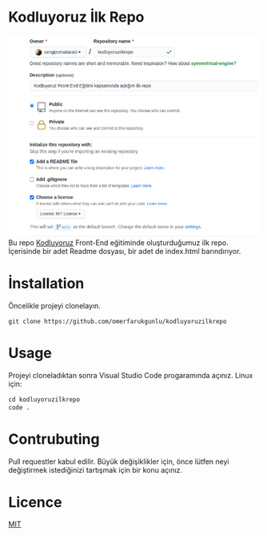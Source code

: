# Kodluyoruz İlk Repo
![image](https://github.com/Kodluyoruz/taskforce/blob/main/git/odev1/figures/github.png)
Bu repo [Kodluyoruz](https://kodluyoruz.org) Front-End eğitiminde oluşturduğumuz ilk repo. İçerisinde bir adet Readme dosyası, bir adet de index.html barındırıyor.


# İnstallation
Öncelikle projeyi clonelayın.
```
git clone https://github.com/omerfarukgunlu/kodluyoruzilkrepo
```

# Usage
Projeyi cloneladıktan sonra Visual Studio Code progaramında açınız.
Linux için:
```
cd kodluyoruzilkrepo
code .
```
# Contrubuting
Pull requestler kabul edilir. Büyük değişiklikler için, önce lütfen neyi değiştirmek istediğinizi tartışmak için bir konu açınız.
# Licence
[MIT](https://opensource.org/licenses/MIT)

